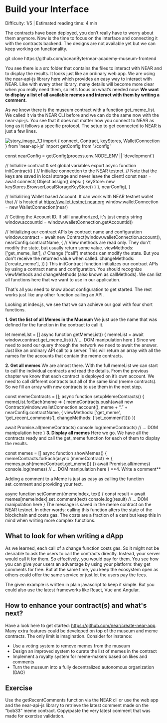 # Build your Interface

<Difficulty> Difficulty: 1/5 | Estimated reading time: 4 min </Difficulty>
<Spacer />

The contracts have been deployed, you don’t really have to worry about them anymore. Now is the time to focus on the interface and connecting it with the contracts backend. The designs are not available yet but we can keep working on functionality.

<Highlight language="git">
git clone https://github.com/oceanByte/near-academy-museum-frontend
</Highlight>

You see there is a src folder that contains the files to interact with NEAR and to display the results. It looks just like an ordinary web app. We are using the near-api-js library here which provides an easy way to interact with NEAR. Like with every other library, many details will become more clear when you really need them, so let’s focus on what’s needed now: **We want to display a list of all available memes and interact with them by writing a comment.**

As we know there is the museum contract with a function get_meme_list. We called it via the NEAR CLI before and we can do the same now with the near-api-js. You see that it does not matter how you connect to NEAR as long as it follows a specific protocol. The setup to get connected to NEAR is just a few lines.

<ImageContainer>
    <img alt="story_image_7_1" src="/images/chap_7_1.png">
</ImageContainer>

<Highlight language="javascript">
import { connect, Contract, keyStores, WalletConnection } from 'near-api-js'
import getConfig from './config'

const nearConfig = getConfig(process.env.NODE_ENV || 'development')

// Initialize contract & set global variables
export async function initContract() {
// Initialize connection to the NEAR testnet.
// Note that the keys are saved in local storage and never leave the client!
const near = await connect(
Object.assign({ deps: { keyStore: new keyStores.BrowserLocalStorageKeyStore() } }, nearConfig),
)

// Initializing Wallet based Account. It can work with NEAR testnet wallet that
// is hosted at https://wallet.testnet.near.org
window.walletConnection = new WalletConnection(near)

// Getting the Account ID. If still unauthorized, it's just empty string
window.accountId = window.walletConnection.getAccountId()

// Initializing our contract APIs by contract name and configuration
window.contract = await new Contract(window.walletConnection.account(), nearConfig.contractName, {
// View methods are read only. They don't modify the state, but usually return some value.
viewMethods: ['get_meme_list'],
// Change (“call”) methods can modify the state. But you don't receive the returned value when called.
changeMethods: ['create_meme'],
})
}
</Highlight>
This initContract function initializes our contract APIs by using a contract name and configuration. You should recognize viewMethods and changeMethods (also known as callMethods). We can list all functions here that we want to use in our application.

That's all you need to know about configuration to get started. The rest works just like any other function calling an API.

Looking at index.js, we see that we can achieve our goal with four short functions.

**1. Get the list of all Memes in the Museum**
We just use the name that was defined for the function in the contract to call it.

<Highlight language="javascript">
let memeLIst = []
async function getMemeList() {
  memeList = await window.contract.get_meme_list()
  // ... DOM manipulation here
}
</Highlight>
Since we need to send our query through the network we need to await the answer. Just like an ordinary API call to a server. This will return an array with all the names for the accounts that contain the meme contracts.

**2. Get all memes**
We are almost there. With the full memeList we can start to call the individual contracts and read the details. From the previous chapter we know that each contract is deployed on it’s own account. We need to call different contracts but all of the same kind (meme contracts). So we fill an array with new contracts to use them in the next step.

<Highlight language="javascript">
const memeContracts = [];
async function setupMemeContracts() {
   memeList.forEach(meme => {
memeContracts.push(await new Contract(window.walletConnection.account(),
meme + “.” + nearConfig.contractName,
{ viewMethods: ['get_meme', ‘get_recent_comments’],
  changeMethods: [‘set_comment’]}))
   })

await Promise.all(memeContracts)
console.log(memeContracts)
// ... DOM manipulation here
}
</Highlight>
**3. Display all memes**
Here we go. We have all the contracts ready and call the get_meme function for each of them to display the results.

<Highlight language="javascript">
const memes = []
async function showMemes() {
  memeContracts.forEach(async (memeContract) => {
    memes.push(memeContract.get_meme())
  })
  await Promise.all(memes)
  console.log(memes)
  // ... DOM manipulation here
}
</Highlight>
**4. Write a comment**

Adding a comment to a Meme is just as easy as calling the function set_comment and providing your text.

<Highlight language="javascript">
async function setComment(memeIndex, text) {
  const result = await memes[memeIndex].set_comment(text)
  console.log(result)
  // ... DOM manipulation here
}
</Highlight>
The message is saved in the meme contract on the NEAR testnet. In other words: calling this function alters the state of the blockchain and costs gas. The costs are a fraction of a cent but keep this in mind when writing more complex functions.

## What to look for when writing a dApp

As we learned, each call of a change function costs gas. So it might not be desirable to ask the users to call the contracts directly. Instead, your server would call it for them. So effectively, you would pay for them. You see how you can give your users an advantage by using your platform: they get comments for free. But at the same time, you keep the ecosystem open as others could offer the same service or just let the users pay the fees.

The given example is written in plain javascript to keep it simple. But you could also use the latest frameworks like React, Vue and Angular.


## How to enhance your contract(s) and what's next?

Have a look here to get started: <a target="_blank" rel="noreferrer" href="https://github.com/near/create-near-app">https:\/\/github.com/near/create-near-app</a>. Many extra features could be developed on top of the museum and meme contracts. The only limit is imagination. Consider for instance:

- Use a voting system to remove memes from the museum
- Design an improved system to curate the list of memes in the contract
- Implement a royalty system for meme-makers based on likes and comments
- Turn the museum into a fully decentralized autonomous organization (DAO)


## Exercise

Use the getRecentComments function via the NEAR cli or use the web app and the near-api-js library to retrieve the latest comment made on the “bob33” meme contract.
Copy/paste the very latest comment that was made for exercise validation.

<!-- <FormSevenChapter></FormSevenChapter>    -->

